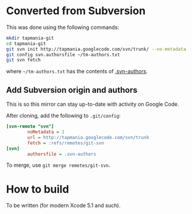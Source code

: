 # Converted from Subversion

This was done using the following commands:

```bash
mkdir tapmania-git
cd tapmania-git
git svn init http://tapmania.googlecode.com/svn/trunk/ --no-metadata
git config svn.authorsfile ~/tm-authors.txt
git svn fetch
```

where `~/tm-authors.txt` has the contents of [.svn-authors](.svn-authors).

## Add Subversion origin and authors

This is so this mirror can stay up-to-date with activity on Google Code.

After cloning, add the following to `.git/config`:

```ini
[svn-remote "svn"]
        noMetadata = 1
        url = http://tapmania.googlecode.com/svn/trunk
        fetch = :refs/remotes/git-svn
[svn]
        authorsfile = .svn-authors
```

To merge, use `git merge remotes/git-svn`.

# How to build

To be written (for modern Xcode 5.1 and such).
